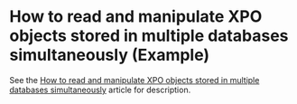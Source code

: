 # How to read and manipulate XPO objects stored in multiple databases simultaneously (Example)


<p>See the <a href="https://www.devexpress.com/Support/Center/p/K18544">How to read and manipulate XPO objects stored in multiple databases simultaneously</a> article for description.<br><br></p>

<br/>



